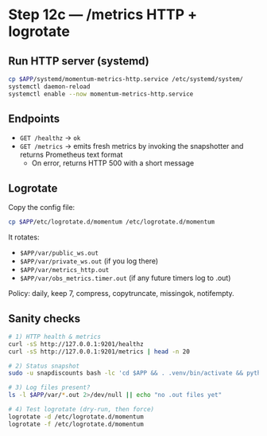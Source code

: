
# Step 12c — /metrics HTTP + logrotate

## Run HTTP server (systemd)
```bash
cp $APP/systemd/momentum-metrics-http.service /etc/systemd/system/
systemctl daemon-reload
systemctl enable --now momentum-metrics-http.service
```

## Endpoints
- `GET /healthz` → `ok`
- `GET /metrics` → emits fresh metrics by invoking the snapshotter and returns Prometheus text format
  - On error, returns HTTP 500 with a short message

## Logrotate
Copy the config file:
```bash
cp $APP/etc/logrotate.d/momentum /etc/logrotate.d/momentum
```
It rotates:
- `$APP/var/public_ws.out`
- `$APP/var/private_ws.out` (if you log there)
- `$APP/var/metrics_http.out`
- `$APP/var/obs_metrics.timer.out` (if any future timers log to .out)

Policy: daily, keep 7, compress, copytruncate, missingok, notifempty.

## Sanity checks
```bash
# 1) HTTP health & metrics
curl -sS http://127.0.0.1:9201/healthz
curl -sS http://127.0.0.1:9201/metrics | head -n 20

# 2) Status snapshot
sudo -u snapdiscounts bash -lc 'cd $APP && . .venv/bin/activate && python -m momentum.scripts.obs_status'

# 3) Log files present?
ls -l $APP/var/*.out 2>/dev/null || echo "no .out files yet"

# 4) Test logrotate (dry-run, then force)
logrotate -d /etc/logrotate.d/momentum
logrotate -f /etc/logrotate.d/momentum
```
